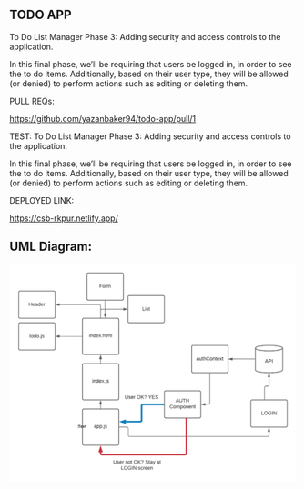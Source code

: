 ## TODO APP
To Do List Manager Phase 3: Adding security and access controls to the application.

In this final phase, we’ll be requiring that users be logged in, in order to see the to do items. Additionally, based on their user type, they will be allowed (or denied) to perform actions such as editing or deleting them.

PULL REQs:

https://github.com/yazanbaker94/todo-app/pull/1

TEST: 
To Do List Manager Phase 3: Adding security and access controls to the application.

In this final phase, we’ll be requiring that users be logged in, in order to see the to do items. Additionally, based on their user type, they will be allowed (or denied) to perform actions such as editing or deleting them.

DEPLOYED LINK:

https://csb-rkpur.netlify.app/





## UML Diagram:
![todo.png](todo.png)
